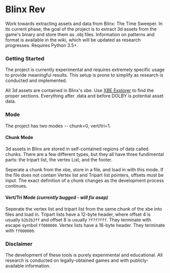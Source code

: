 # Blinx Rev
Work towards extracting assets and data from Blinx: The Time Sweeper. In its current phase, the goal of the project is to extract 3d assets from the game's binary and store them as .obj files. Information on patterns and format is available in the wiki, which will be updated as research progresses. Requires Python 3.5+.

### Getting Started
The project is currently experimental and requires extremely specific usage to provide meaningful results. This setup is prone to simplify as research is conducted and implemented.

All 3d assets are contained in Blinx's xbe. Use [XBE Explorer](https://sourceforge.net/projects/dxbx/files/XBE%20Explorer/) to find the proper sections. Everything after .data and before DOLBY is potential asset data.

### Mode
The project has two modes -- chunk=0, vert/tri=1. 

#### Chunk Mode
3d assets in Blinx are stored in self-contained regions of data called chunks. There are a few different types, but they all have three fundimental parts: the tripart list, the vertex List, and the footer.

Seperate a chunk from the xbe, store in a file, and load in with this mode. If the file does not contain Vertex list and Tripart list pointers, offsets must be input. The exact definition of a chunk changes as the development process continues.

#### Vert/Tri Mode *(currently bugged - will fix asap)*

Seperate the vertex list and tripart list from the same chunk of the xbe into files and load in. Tripart lists have a 12-byte header, where offset 4 is usually `b2b2b2ff` and offset 8 is usually `7f7f7fff`. They terminate with escape symbol `ff000000`. Vertex lists have a 16-byte header. They terminate with `ff000000`.


### Disclaimer
The development of these tools is purely experimental and educational. All research is conducted on legally-obtained games and with publicly-available information. 
